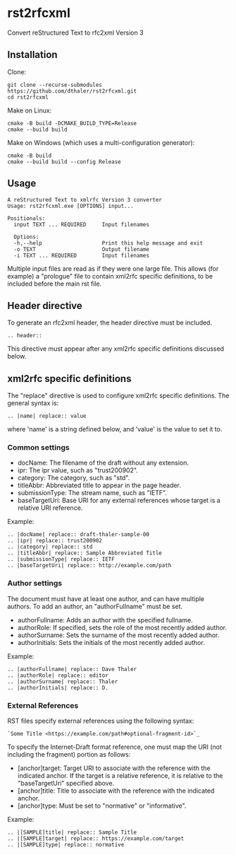 # rst2rfcxml
Convert reStructured Text to rfc2xml Version 3

## Installation
Clone:
```
git clone --recurse-submodules https://github.com/dthaler/rst2rfcxml.git
cd rst2rfcxml
```

Make on Linux:
```
cmake -B build -DCMAKE_BUILD_TYPE=Release
cmake --build build
```

Make on Windows (which uses a multi-configuration generator):
```
cmake -B build
cmake --build build --config Release
```

## Usage

```
A reStructured Text to xmlrfc Version 3 converter
Usage: rst2rfcxml.exe [OPTIONS] input...

Positionals:
  input TEXT ... REQUIRED     Input filenames

  Options:
  -h,--help                   Print this help message and exit
  -o TEXT                     Output filename
  -i TEXT ... REQUIRED        Input filenames
```

Multiple input files are read as if they were one large file.
This allows (for example) a "prologue" file to contain xml2rfc specific definitions,
to be included before the main rst file.

## Header directive

To generate an rfc2xml header, the header directive must be included.

```
.. header::
```

This directive must appear after any xml2rfc specific definitions discussed below.

## xml2rfc specific definitions

The "replace" directive is used to configure xml2rfc specific definitions.
The general syntax is:

```
.. |name| replace:: value
```

where 'name' is a string defined below, and 'value' is the value to set it to.

### Common settings

* docName: The filename of the draft without any extension.
* ipr: The ipr value, such as "trust200902".
* category: The category, such as "std".
* titleAbbr: Abbreviated title to appear in the page header.
* submissionType: The stream name, such as "IETF".
* baseTargetUri: Base URI for any external references whose target is a relative URI reference.

Example:

```
.. |docName| replace:: draft-thaler-sample-00
.. |ipr| replace:: trust200902
.. |category| replace:: std
.. |titleAbbr| replace:: Sample Abbreviated Title
.. |submissionType| replace:: IETF
.. |baseTargetUri| replace:: http://example.com/path
```

### Author settings

The document must have at least one author, and can have multiple authors.
To add an author, an "authorFullname" must be set.

* authorFullname: Adds an author with the specified fullname.
* authorRole: If specified, sets the role of the most recently added author.
* authorSurname: Sets the surname of the most recently added author.
* authorInitials: Sets the initials of the most recently added author.

Example:

```
.. |authorFullname| replace:: Dave Thaler
.. |authorRole| replace:: editor
.. |authorSurname| replace:: Thaler
.. |authorInitials| replace:: D.
```

### External References

RST files specify external references using the following syntax:

```
`Some Title <https://example.com/path#optional-fragment-id>`_
```

To specify the Internet-Draft format reference, one must map the URI (not including the fragment)
portion as follows:

* [anchor]target: Target URI to associate with the reference with the indicated anchor. If the target
  is a relative reference, it is relative to the "baseTargetUri" specified above.
* [anchor]title: Title to associate with the reference with the indicated anchor.
* [anchor]type: Must be set to "normative" or "informative".

Example:

```
.. |[SAMPLE]title| replace:: Sample Title
.. |[SAMPLE]target| replace:: https://example.com/target
.. |[SAMPLE]type| replace:: normative
```
